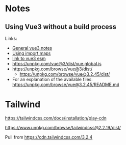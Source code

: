 # Notes


## Using Vue3 without a build process

Links:

* [General vue3 notes](https://vuejs.org/guide/quick-start.html#download-and-self-host)
* [Using import maps](https://vuejs.org/guide/quick-start.html#enabling-import-maps)
* [link to vue3 esm](https://unpkg.com/vue@3/dist/vue.esm-browser.js)
* https://unpkg.com/vue@3/dist/vue.global.js
* https://unpkg.com/browse/vue@3/dist/
    * https://unpkg.com/browse/vue@3.2.45/dist/
* For an explanation of the available files: https://unpkg.com/browse/vue@3.2.45/README.md

# Tailwind

https://tailwindcss.com/docs/installation/play-cdn

https://www.unpkg.com/browse/tailwindcss@2.2.19/dist/

Pull from <https://cdn.tailwindcss.com/3.2.4>